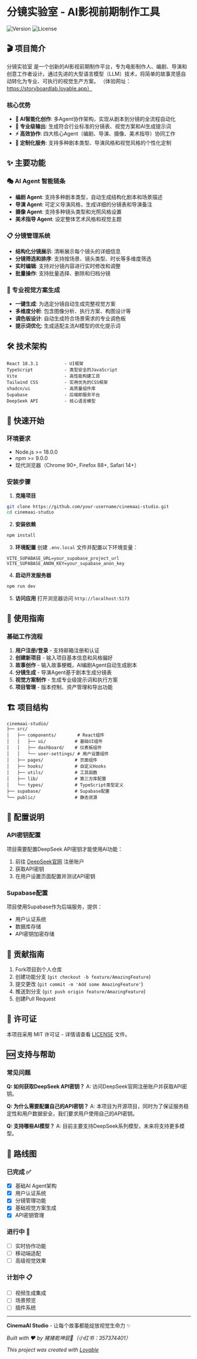 
# 分镜实验室 - AI影视前期制作工具

![Version](https://img.shields.io/badge/version-1.0.0-blue?style=for-the-badge)
![License](https://img.shields.io/badge/license-MIT-green?style=for-the-badge)

## 🎬 项目简介

分镜实验室 是一个创新的AI影视前期制作平台，专为电影制作人、编剧、导演和创意工作者设计。通过先进的大型语言模型（LLM）技术，将简单的故事灵感自动转化为专业、可执行的视觉生产方案。
（体验网址：https://storyboardlab.lovable.app）

### 核心优势
- **🤖 AI智能化创作**: 多Agent协作架构，实现从剧本到分镜的全流程自动化
- **🎨 专业级输出**: 生成符合行业标准的分镜表、视觉方案和AI生成提示词
- **⚡ 高效协作**: 四大核心Agent（编剧、导演、摄像、美术指导）协同工作
- **🎯 定制化服务**: 支持多种剧本类型、导演风格和视觉风格的个性化定制

## ✨ 主要功能

### 🎭 AI Agent 智能链条
- **编剧 Agent**: 支持多种剧本类型，自动生成结构化剧本和场景描述
- **导演 Agent**: 可定义导演风格，生成详细的分镜表和导演备注
- **摄像 Agent**: 支持多种镜头类型和光照风格设置
- **美术指导 Agent**: 设定整体艺术风格和视觉主题

### 📋 分镜管理系统
- **结构化分镜展示**: 清晰展示每个镜头的详细信息
- **分镜筛选和排序**: 支持按场景、镜头类型、时长等多维度筛选
- **实时编辑**: 支持对分镜内容进行实时修改和调整
- **批量操作**: 支持批量选择、删除和归档分镜

### 🎨 专业视觉方案生成
- **一键生成**: 为选定分镜自动生成完整视觉方案
- **多维度分析**: 包含图像分析、执行方案、构图设计等
- **调色板设计**: 自动生成符合场景需求的专业调色板
- **提示词优化**: 生成适配主流AI模型的优化提示词

## 🛠️ 技术架构

```
React 18.3.1          - UI框架
TypeScript            - 类型安全的JavaScript
Vite                  - 高性能构建工具
Tailwind CSS          - 实用优先的CSS框架
shadcn/ui             - 高质量组件库
Supabase              - 后端即服务平台
DeepSeek API          - 核心语言模型
```

## 🚀 快速开始

### 环境要求
- Node.js >= 18.0.0
- npm >= 9.0.0
- 现代浏览器（Chrome 90+, Firefox 88+, Safari 14+）

### 安装步骤

1. **克隆项目**
```bash
git clone https://github.com/your-username/cinemaai-studio.git
cd cinemaai-studio
```

2. **安装依赖**
```bash
npm install
```

3. **环境配置**
创建 `.env.local` 文件并配置以下环境变量：
```env
VITE_SUPABASE_URL=your_supabase_project_url
VITE_SUPABASE_ANON_KEY=your_supabase_anon_key
```

4. **启动开发服务器**
```bash
npm run dev
```

5. **访问应用**
打开浏览器访问 `http://localhost:5173`

## 📖 使用指南

### 基础工作流程

1. **用户注册/登录** - 支持邮箱注册和认证
2. **创建新项目** - 输入项目基本信息和风格偏好
3. **故事创作** - 输入故事梗概，AI编剧Agent自动生成剧本
4. **分镜生成** - 导演Agent基于剧本生成分镜表
5. **视觉方案制作** - 生成专业级提示词和执行方案
6. **项目管理** - 版本控制、资产管理和导出功能

## 🏗️ 项目结构

```
cinemaai-studio/
├── src/
│   ├── components/        # React组件
│   │   ├── ui/           # 基础UI组件
│   │   ├── dashboard/    # 仪表板组件
│   │   └── user-settings/ # 用户设置组件
│   ├── pages/            # 页面组件
│   ├── hooks/            # 自定义Hooks
│   ├── utils/            # 工具函数
│   ├── lib/              # 第三方库配置
│   └── types/            # TypeScript类型定义
├── supabase/             # Supabase配置
└── public/               # 静态资源
```

## 🔧 配置说明

### API密钥配置
项目需要配置DeepSeek API密钥才能使用AI功能：
1. 前往 [DeepSeek官网](https://deepseek.com) 注册账户
2. 获取API密钥
3. 在用户设置页面配置并测试API密钥

### Supabase配置
项目使用Supabase作为后端服务，提供：
- 用户认证系统
- 数据库存储
- API密钥加密存储

## 🤝 贡献指南

1. Fork项目到个人仓库
2. 创建功能分支 (`git checkout -b feature/AmazingFeature`)
3. 提交更改 (`git commit -m 'Add some AmazingFeature'`)
4. 推送到分支 (`git push origin feature/AmazingFeature`)
5. 创建Pull Request

## 📄 许可证

本项目采用 MIT 许可证 - 详情请查看 [LICENSE](LICENSE) 文件。

## 🆘 支持与帮助

### 常见问题

**Q: 如何获取DeepSeek API密钥？**
A: 访问DeepSeek官网注册账户并获取API密钥。

**Q: 为什么需要配置自己的API密钥？**
A: 本项目为开源项目，同时为了保证服务稳定性和用户数据安全，我们要求用户使用自己的API密钥。

**Q: 支持哪些AI模型？**
A: 目前主要支持DeepSeek系列模型，未来将支持更多模型。

## 🎯 路线图

### 已完成 ✅
- [x] 基础AI Agent架构
- [x] 用户认证系统
- [x] 分镜管理功能
- [x] 基础视觉方案生成
- [x] API密钥管理

### 进行中 🚧
- [ ] 实时协作功能
- [ ] 移动端适配
- [ ] 高级视觉效果

### 计划中 📋
- [ ] 视频生成集成
- [ ] 场景预览
- [ ] 插件系统

---

**CinemaAI Studio** - 让每个故事都能绽放视觉生命力 ✨

*Built with ❤️ by 猪猪乾坤屁💨（小红书：357374401）*

*This project was created with [Lovable](https://lovable.dev)*
